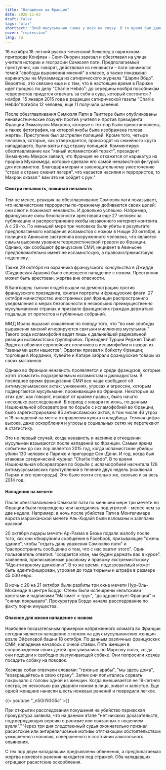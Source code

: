 ```yaml
---
title: "Нападение на Францию"
date: 2020-11-03
draft: false
tags: "штат"
shorttext: "Злой мусульманин снова у всех на слуху. В то время был даже язык запроса. Насколько же ты на самом деле глуп?"
cover: "repression"
lang: ru
---
```


16 октября 18-летний русско-чеченский беженец в парижском пригороде Конфлан - Сент-Онорин зарезал и обезглавил на улице учителя истории и географии Самюэля пати. Предполагаемый преступник, как говорят, действовал из ненависти – пати занимался темой "свободы выражения мнений" в классе, а также показывал карикатуры на Мухаммеда из сатирического журнала "Шарли Эбдо". Вероятно, это связано еще и с тем, что в настоящее время в Париже идет процесс по делу "Charlie Hebdo": до середины ноября пособникам террористов придется отвечать за себя в суде, который состоится 7 ноября. 15 января 2015 года в редакции сатирической газеты "Charlie Hebdo"погибли 12 человек, еще 11 получили ранения.

После обезглавливания Сэмюэля Пати в Твиттере были опубликованы ненавистнические лозунги против учителя и против президента Франции Эммануэля Макрона, которые с тех пор были приостановлены, а также фотография, на которой якобы была изображена голова жертвы. Преступник был застрелен полицией. Кроме того, четыре человека, которые, как утверждается, происходят из семейного круга нападавшего, были взяты под стражу полицией. Комментируя обезглавливание как "явный исламистский теракт", президент Эммануэль Макрон заявил, что Франция не откажется от карикатур на пророка Мухаммеда, которые сделали его самой ненавистной фигурой для исламистов. Благодаря мерам и законодательному ужесточению "страх в стране сменит лагеря". что касается насилия и террористов, то Макрон сказал:" вам это не сойдет с рук."

#### Смотри ненависть, пожинай ненависть

Тем не менее, реакция на обезглавливание Сэмюэля пати показывает, что исламистские террористы по-прежнему добиваются своих целей: они сеют и пожинают ненависть. И довольно успешно. Например, французские силы безопасности арестовали еще 27 человек за публикацию и распространение якобы незаконного интернет-контента. А с 29-го. По меньшей мере три человека были убиты в результате предполагаемого нападения исламистов с ножом в Ницце 20 октября, а полиция в Авиньоне застрелила вооруженного человека, что является самым высоким уровнем террористической тревоги во Франции. Однако, как сообщают французские СМИ, инцидент в Авиньоне предположительно имеет не исламистскую, а правоэкстремистскую подоплеку.

Также 29 октября на охранника французского консульства в Джидде (Саудовская Аравия) было совершено нападение с ножом. Преступник может быть арестован, жертва вне опасности.

В Бангладеш тысячи людей вышли на демонстрацию против французского президента, сжигая портреты и французские флаги. 27 октября министерство иностранных дел Франции распространило уведомления о мерах безопасности в нескольких преимущественно мусульманских странах и призвало французских граждан держаться подальше от протестов и публичных собраний.

МИД Ирана выразил сожаление по поводу того, что "во имя свободы выражения мнений игнорируются святыни миллионов мусульман." Такого рода исламофобия ведет лишь к дальнейшей радикальной реакции исламистских группировок. Президент Турции Реджеп Тайип Эрдоган обвинил европейских политиков в исламофобии и назвал их "звеньями цепи нацистов". Эрдоган призвал к бойкоту Франции; торговцы в Иордании, Кувейте и Катаре забрали французские товары из своих магазинов.

Однако во Франции ненависть проявляется и среди французов, которые хотят отомстить подозреваемым исламистам и джихадистам. В последнее время французские СМИ все чаще сообщают об антимусульманских актах: унижениях, угрозах и агрессии, которым подвергаются мусульмане, проживающие во Франции. Некоторые из этих дел, как говорят, исходят от крайне правых, было начато несколько расследований. В период с января по июнь, по данным Национальной обсерватории по борьбе с исламофобией во Франции, было зарегистрировано 85 антиисламских актов, в том числе 46 угроз и 18 нападений на места отправления культа и кладбища. Темная цифра высока, даже оскорбления и угрозы в социальных сетях не перетекают в статистику.

Это не первый случай, когда ненависть и насилие в отношении мусульман взрываются после нападений во Франции. Самым ярким событием до сих пор является 2015 год, когда исламистские убийцы убили 130 человек в Париже и пригороде Сен-Дени.  И год, когда был атакован сатирический журнал "Charlie Hebdo". В то время Национальная обсерватория по борьбе с исламофобией насчитала 128 антимусульманских преступлений в течение двух недель (исключая Париж и его пригороды). Это было почти столько же, сколько и за весь 2014 год.

#### Нападения на мечети

После обезглавливания Сэмюэля пати по меньшей мере три мечети во Франции были повреждены или находились под угрозой – менее чем за две недели. Например, в ночь после убийства Пати в Монтелимаре ворота марокканской мечети Аль-Хидайя были взломаны и заляпаны краской.

20 октября лидеры мечети Ар-Рахма в Безье подали жалобу после того, как они обнаружили сообщение в Facebook, призывающее "сжечь здание", чтобы "отдать дань уважения Сэмюэлю пати" и "распространить сообщение о том, что с нас хватит этого". Один пользователь ответил: "создается клан, мы будем держать вас в курсе". заявления, приписываемые расовому и правому экстремистскому "Идентитарному движению". В то же время, подозреваемый может быть идентифицирован, угрожая до года тюрьмы и штрафа в размере 45 000 евро.

В ночь с 20 на 21 октября были разбиты три окна мечети Нур-Эль-Мохамади в центре Бордо. Стены были испещрены кельтскими крестами и надписями "Магомет = трус", "да здравствует Франция" и "сними покрывало". Прокуратура Бордо начала расследование по факту порчи имущества.

#### Опасное для жизни нападение с ножом

Наиболее показательным примером напряженного климата во Франции сегодня является нападение с ножом на двух мусульманских женщин возле Эйфелевой башни 18 октября.  По данным различных французских СМИ, нападение началось с очной ставки. Пять женщин в сопровождении своих детей прогуливались по Марсову полю, когда они подошли к свободно разгуливающей собаке. Они попросили хозяев посадить собаку на поводок.

Хозяева собак отвечали словами: "грязные арабы", "мы здесь дома", "возвращайтесь в свою страну". Затем они попытались сорвать покрывало с головы одной из женщин. Когда вмешивается ее 19-летняя сестра, ее несколько раз ударили ножом в лицо, живот и запястье. Еще одной женщине нанесли шесть ножевых ранений и повредили легкое.

{{< youtube "_n5OiYiGG5c" >}}

При открытии расследования покушения на убийство парижская прокуратура заявила, что на данном этапе "нет никаких доказательств, подтверждающих версию о расизме или связанных с ношением вуали"." Через три дня следственный судья окончательно признал расистские или антирелигиозные мотивы отягчающим обстоятельством умышленного насилия, совершенного в состоянии алкогольного опьянения.

С тех пор двум нападавшим предъявлены обвинения, а предполагаемая жертва ножевого ранения находится под стражей. Оба нападавших отрицают расистские оскорбления.
